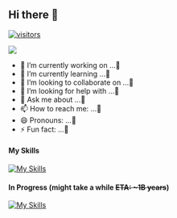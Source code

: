 ## Hi there 👋

[![visitors](http://count.getloli.com/@xzhgithub?theme=booru-lewd&padding=4)](#)
<!--
**XZH2024/XZH2024** is a ✨ _special_ ✨ repository because its `README.md` (this file) appears on your GitHub profile.

Here are some ideas to get you started:
-->
<picture>
  <source
    srcset="https://github-readme-stats.vercel.app/api?username=anuraghazra&show_icons=true&theme=dark"
    media="(prefers-color-scheme: dark)"
  />
  <source
    srcset="https://github-readme-stats.vercel.app/api?username=XZH2024&show_icons=true"
    media="(prefers-color-scheme: light), (prefers-color-scheme: no-preference)"
  />
  <img src="https://github-readme-stats.vercel.app/api?username=XZH2024&show_icons=true" />
</picture>

- 🔭 I’m currently working on ...🤔
- 🌱 I’m currently learning ...🤔
- 👯 I’m looking to collaborate on ...🤔
- 🤔 I’m looking for help with ...🤔
- 💬 Ask me about ...🤔
- 📫 How to reach me: ...🤔
- 😄 Pronouns: ...🤔
- ⚡ Fun fact: ...🤔

#### My Skills
[![My Skills](https://skillicons.dev/icons?i=windows,linux,ubuntu,debian,kali,bash,vim,vscode,html,css,nginx,mysql,docker,cloudflare,ps,pr,ai,py,pycharm,git,github,md,wordpress&theme=light)](#)

#### In Progress (might take a while <s>ETA: ~1B years</s>)
[![My Skills](https://skillicons.dev/icons?i=vue,vuetify,tailwind,react,materialui,bootstrap,svg,php,webstorm,js,ts,nodejs,npm,vite,flutter,dart,electron,tauri,rust,androidstudio,idea,kotlin,java,maven,visualstudio,cpp,raspberrypi,regex,sqlite,ae&theme=light)](#)
